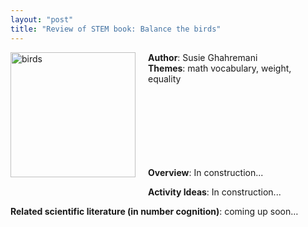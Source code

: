 ```yaml
--- 
layout: "post"
title: "Review of STEM book: Balance the birds"
---
```


<p>
<img src="../../../assets/balance_birds.jpeg" alt="birds" style="width:200px;display: inline; float:left; padding-right:20px; padding-bottom:20px"/>
</p>

<p>
<strong>Author</strong>: Susie Ghahremani <br>
<strong>Themes</strong>: math vocabulary, weight, equality <br> 
<br> 
<br>
<br>
<br>
<br><br>
<br>
</p>
<p align="justify"><strong>Overview</strong>: In construction...</p>

<p align="justify"><strong>Activity Ideas</strong>: In construction...</p>

<p><strong>Related scientific literature (in number cognition)</strong>: coming up soon…</p>


